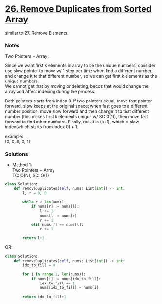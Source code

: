 # [26. Remove Duplicates from Sorted Array](https://leetcode.com/problems/remove-duplicates-from-sorted-array/description/?envType=study-plan-v2&envId=top-interview-150)

similar to 27. Remove Elements.

### Notes

Two Pointers + Array:

Since we want first k elements in array to be the unique numbers, consider use slow pointer to move w/ 1 step per time when find a different number, 
and change it to that different number, so we can get first k elements as the unique numbers. \
We cannot get that by moving or deleting, becoz that would change the array and affect indexing during the process.

Both pointers starts from index 0. If two pointers equal, move fast pointer forward, slow keeps at the original space; when fast 
goes to a different number position, move slow forward and then change it to that different number (this makes first k elements unique w/ SC O(1)), 
then move fast forward to find other numbers. Finally, result is (k+1), which is slow index(which starts from index 0) + 1.

example:\
[0, 0, 0, 0, 1]


### Solutions

- Method 1:\
    Two Pointers + Array\
    TC: O(N), SC: O(1)

```python
class Solution:
    def removeDuplicates(self, nums: List[int]) -> int:
        l, r = 0, 0

        while r < len(nums):
            if nums[r] != nums[l]:
                l += 1
                nums[l] = nums[r]
                r += 1
            elif nums[r] == nums[l]:
                r += 1

        return l+1
```
OR:
```python
class Solution:
    def removeDuplicates(self, nums: List[int]) -> int:
        idx_to_fill = 0

        for i in range(1, len(nums)):
            if nums[i] != nums[idx_to_fill]:
                idx_to_fill += 1
                nums[idx_to_fill] = nums[i]
        
        return idx_to_fill+1

```
